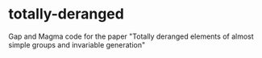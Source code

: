 # totally-deranged
Gap and Magma code for the paper "Totally deranged elements of almost simple groups and invariable generation"
